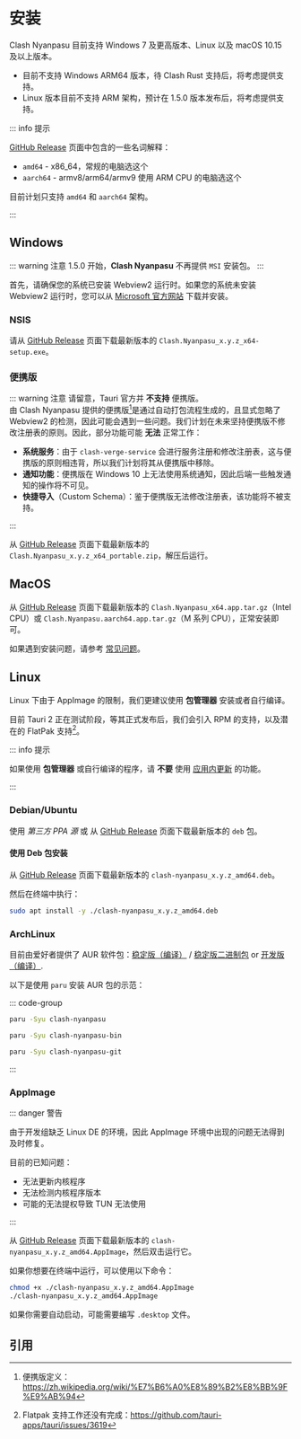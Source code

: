 # 安装

Clash Nyanpasu 目前支持 Windows 7 及更高版本、Linux 以及 macOS 10.15 及以上版本。

- 目前不支持 Windows ARM64 版本，待 Clash Rust 支持后，将考虑提供支持。
- Linux 版本目前不支持 ARM 架构，预计在 1.5.0 版本发布后，将考虑提供支持。

::: info 提示

[GitHub Release](https://github.com/LibNyanpasu/clash-nyanpasu/releases) 页面中包含的一些名词解释：

- `amd64` - x86_64，常规的电脑选这个
- `aarch64` - armv8/arm64/armv9 使用 ARM CPU 的电脑选这个

目前计划只支持 `amd64` 和 `aarch64` 架构。

:::

## Windows

::: warning 注意
1.5.0 开始，**Clash Nyanpasu** 不再提供 `MSI` 安装包。
:::

首先，请确保您的系统已安装 Webview2 运行时。如果您的系统未安装 Webview2 运行时，您可以从 [Microsoft 官方网站](https://developer.microsoft.com/en-us/microsoft-edge/webview2/) 下载并安装。

### NSIS

请从 [GitHub Release](https://github.com/LibNyanpasu/clash-nyanpasu/releases) 页面下载最新版本的 `Clash.Nyanpasu_x.y.z_x64-setup.exe`。

### 便携版

::: warning 注意
请留意，Tauri 官方并 **不支持** 便携版。  
由 Clash Nyanpasu 提供的便携版[^1]是通过自动打包流程生成的，且显式忽略了 Webview2 的检测，因此可能会遇到一些问题。我们计划在未来坚持便携版不修改注册表的原则。因此，部分功能可能 **无法** 正常工作：

- **系统服务**：由于 `clash-verge-service` 会进行服务注册和修改注册表，这与便携版的原则相违背，所以我们计划将其从便携版中移除。
- **通知功能**：便携版在 Windows 10 上无法使用系统通知，因此后端一些触发通知的操作将不可见。
- **快捷导入**（Custom Schema）：鉴于便携版无法修改注册表，该功能将不被支持。

:::

从 [GitHub Release](https://github.com/LibNyanpasu/clash-nyanpasu/releases) 页面下载最新版本的 `Clash.Nyanpasu_x.y.z_x64_portable.zip`，解压后运行。

## MacOS

从 [GitHub Release](https://github.com/LibNyanpasu/clash-nyanpasu/releases) 页面下载最新版本的 `Clash.Nyanpasu_x64.app.tar.gz`（Intel CPU）或 `Clash.Nyanpasu.aarch64.app.tar.gz`（M 系列 CPU），正常安装即可。

如果遇到安装问题，请参考 [常见问题](../others/faq)。

## Linux

Linux 下由于 AppImage 的限制，我们更建议使用 **包管理器** 安装或者自行编译。

目前 Tauri 2 正在测试阶段，等其正式发布后，我们会引入 RPM 的支持，以及潜在的 FlatPak 支持[^2]。

::: info 提示

如果使用 **包管理器** 或自行编译的程序，请 **不要** 使用 <u>应用内更新</u> 的功能。

:::

### Debian/Ubuntu

使用 _第三方 PPA 源_ 或 从 [GitHub Release](https://github.com/LibNyanpasu/clash-nyanpasu/releases) 页面下载最新版本的 `deb` 包。

#### 使用 Deb 包安装

从 [GitHub Release](https://github.com/LibNyanpasu/clash-nyanpasu/releases) 页面下载最新版本的 `clash-nyanpasu_x.y.z_amd64.deb`。

然后在终端中执行：

```bash
sudo apt install -y ./clash-nyanpasu_x.y.z_amd64.deb
```

### ArchLinux

目前由爱好者提供了 AUR 软件包：[稳定版（编译）](https://aur.archlinux.org/packages/clash-nyanpasu) / [稳定版二进制包](https://aur.archlinux.org/packages/clash-nyanpasu-bin) or [开发版（编译）](https://aur.archlinux.org/packages/clash-nyanpasu-git).

以下是使用 `paru` 安装 AUR 包的示范：

::: code-group

```bash [稳定版 (需要编译) ]
paru -Syu clash-nyanpasu
```

```bash [稳定版 (预编译)]
paru -Syu clash-nyanpasu-bin
```

```bash [开发版 (需要编译)]
paru -Syu clash-nyanpasu-git
```

:::

### AppImage

::: danger 警告

由于开发组缺乏 Linux DE 的环境，因此 AppImage 环境中出现的问题无法得到及时修复。

目前的已知问题：

- 无法更新内核程序
- 无法检测内核程序版本
- 可能的无法提权导致 TUN 无法使用

:::

从 [GitHub Release](https://github.com/LibNyanpasu/clash-nyanpasu/releases) 页面下载最新版本的 `clash-nyanpasu_x.y.z_amd64.AppImage`，然后双击运行它。

如果你想要在终端中运行，可以使用以下命令：

```bash
chmod +x ./clash-nyanpasu_x.y.z_amd64.AppImage
./clash-nyanpasu_x.y.z_amd64.AppImage
```

如果你需要自动启动，可能需要编写 `.desktop` 文件。

## 引用

[^1]: 便携版定义：https://zh.wikipedia.org/wiki/%E7%B6%A0%E8%89%B2%E8%BB%9F%E9%AB%94
[^2]: Flatpak 支持工作还没有完成：https://github.com/tauri-apps/tauri/issues/3619
